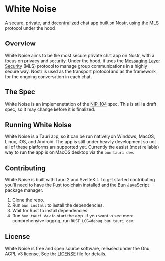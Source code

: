 # White Noise

A secure, private, and decentralized chat app built on Nostr, using the MLS protocol under the hood.

## Overview

White Noise aims to be the most secure private chat app on Nostr, with a focus on privacy and security. Under the hood, it uses the [Messaging Layer Security](https://www.rfc-editor.org/rfc/rfc9420.html) (MLS) protocol to manage group communications in a highly secure way. Nostr is used as the transport protocol and as the framework for the ongoing conversation in each chat.

## The Spec

White Noise is an implemenetation of the [NIP-104](https://github.com/nostr-protocol/nips/pull/1427) spec. This is still a draft spec, so it may change before it is finalized.

## Running White Noise

White Noise is a Tauri app, so it can be run natively on Windows, MacOS, Linux, iOS, and Android. The app is still under heavily development so not all of these platforms are supported yet. Currently the easist (most reliable) way to run the app is on MacOS desktop via the `bun tauri dev`.

## Contributing

White Noise is built with Tauri 2 and SvelteKit. To get started contributing you'll need to have the Rust toolchain installed and the Bun JavaScript package manager.

1. Clone the repo.
2. Run `bun install` to install the dependencies.
3. Wait for Rust to install dependencies. 
4. Run `bun tauri dev` to start the app. If you want to see more comprehensive logging, run `RUST_LOG=debug bun tauri dev`.

## License

White Noise is free and open source software, released under the Gnu AGPL v3 license. See the [LICENSE](LICENSE) file for details.

